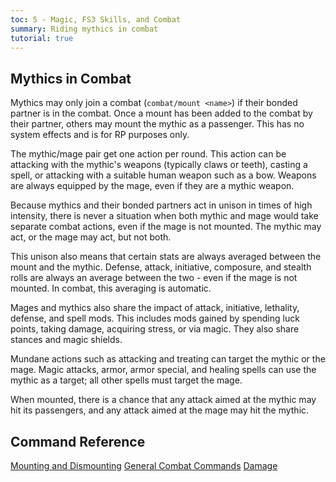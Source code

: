 ```yaml
---
toc: 5 - Magic, FS3 Skills, and Combat
summary: Riding mythics in combat
tutorial: true
---
```

## Mythics in Combat

Mythics may only join a combat (`combat/mount <name>`) if their bonded partner is in the combat. Once a mount has been added to the combat by their partner, others may mount the mythic as a passenger. This has no system effects and is for RP purposes only.

The mythic/mage pair get one action per round. This action can be attacking with the mythic's weapons (typically claws or teeth), casting a spell, or attacking with a suitable human weapon such as a bow. Weapons are always equipped by the mage, even if they are a mythic weapon.

Because mythics and their bonded partners act in unison in times of high intensity, there is never a situation when both mythic and mage would take separate combat actions, even if the mage is not mounted. The mythic may act, or the mage may act, but not both.

This unison also means that certain stats are always averaged between the mount and the mythic. Defense, attack, initiative, composure, and stealth rolls are always an average between the two - even if the mage is not mounted. In combat, this averaging is automatic.

Mages and mythics also share the impact of attack, initiative, lethality, defense, and spell mods. This includes mods gained by spending luck points, taking damage, acquiring stress, or via magic. They also share stances and magic shields.

Mundane actions such as attacking and treating can target the mythic or the mage. Magic attacks, armor, armor special, and healing spells can use the mythic as a target; all other spells must target the mage.

When mounted, there is a chance that any attack aimed at the mythic may hit its passengers, and any attack aimed at the mage may hit the mythic.

## Command Reference

[Mounting and Dismounting](/help/mounts)
[General Combat Commands](/help/combat)
[Damage](/help/damage)